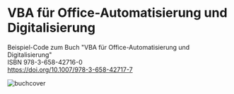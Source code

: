 # VBA für Office-Automatisierung und Digitalisierung

Beispiel-Code zum Buch "VBA für Office-Automatisierung und Digitalisierung" <br/>
ISBN 978-3-658-42716-0<br/>
https://doi.org/10.1007/978-3-658-42717-7<br/>

![buchcover](https://media.springernature.com/w158/springer-static/cover-hires/book/978-3-658-42717-7?as=webp)
